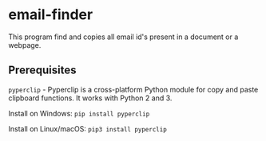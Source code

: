 # email-finder
This program find and copies all email id's present in a document or a webpage.


## Prerequisites 
`pyperclip` - Pyperclip is a cross-platform Python module for copy and paste clipboard functions. It works with Python 2 and 3.

Install on Windows: `pip install pyperclip`

Install on Linux/macOS: `pip3 install pyperclip`
